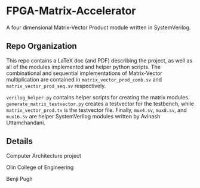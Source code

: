 # FPGA-Matrix-Accelerator
A four dimensional Matrix-Vector Product module written in SystemVerilog.

## Repo Organization
This repo contains a LaTeX doc (and PDF) describing the project, as well as all of the modules implemented and helper python scripts.
The combinational and sequential implementations of Matrix-Vector multiplication are contained in `matrix_vector_prod_comb.sv` and `matrix_vector_prod_seq.sv` respectively.

`verilog_helper.py` contains helper scripts for creating the matrix modules. `generate_matrix_testvector.py` creates a testvector for the testbench, while `matrix_vector_prod.tv` is the testvector file. Finally, `mux4.sv`, `mux8.sv`, and `mux16.sv` are helper SystemVerilog modules written by Avinash Uttamchandani.

## Details
Computer Architecture project

Olin College of Engineering

Benji Pugh
